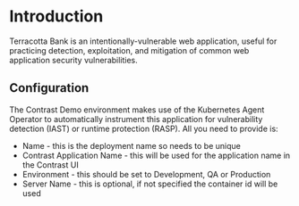 # Introduction

Terracotta Bank is an intentionally-vulnerable web application, useful for practicing detection, exploitation, and mitigation of common web application security vulnerabilities.

## Configuration

The Contrast Demo environment makes use of the Kubernetes Agent Operator to automatically instrument this application for vulnerability detection (IAST) or runtime protection (RASP). 
All you need to provide is:

* Name - this is the deployment name so needs to be unique
* Contrast Application Name - this will be used for the application name in the Contrast UI
* Environment - this should be set to Development, QA or Production
* Server Name - this is optional, if not specified the container id will be used